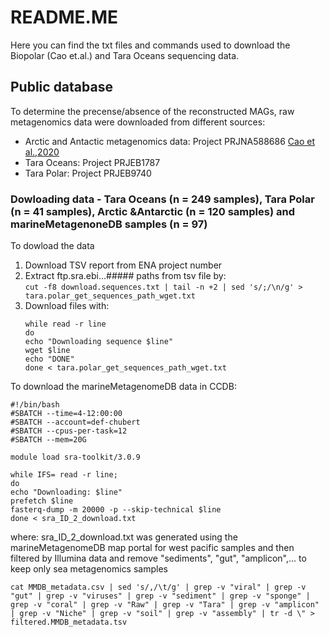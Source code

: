 # README.ME
Here you can find the txt files and commands used to download the Biopolar (Cao et.al.) and Tara Oceans sequencing data.

## Public database
To determine the precense/absence of the reconstructed MAGs, raw metagenomics data were downloaded from different sources:
- Arctic and Antactic metagenomics data: Project PRJNA588686 [Cao et al.,2020](https://microbiomejournal.biomedcentral.com/articles/10.1186/s40168-020-00826-9) 
- Tara Oceans: Project PRJEB1787 
- Tara Polar: Project PRJEB9740

### Dowloading data - Tara Oceans (n = 249 samples), Tara Polar (n = 41 samples), Arctic &Antarctic (n = 120 samples) and marineMetagenoneDB samples (n = 97)
To dowload the data 
1. Download TSV report from ENA project number
2. Extract ftp.sra.ebi...##### paths from tsv file by:    
   ```cut -f8 download.sequences.txt | tail -n +2 | sed 's/;/\n/g' > tara.polar_get_sequences_path_wget.txt```
3. Download files with:
   ```
   while read -r line
   do
   echo "Downloading sequence $line"
   wget $line
   echo "DONE"
   done < tara.polar_get_sequences_path_wget.txt
   ```

To download the marineMetagenomeDB data in CCDB:
```
#!/bin/bash
#SBATCH --time=4-12:00:00
#SBATCH --account=def-chubert
#SBATCH --cpus-per-task=12
#SBATCH --mem=20G

module load sra-toolkit/3.0.9

while IFS= read -r line;
do
echo "Downloading: $line"
prefetch $line
fasterq-dump -m 20000 -p --skip-technical $line
done < sra_ID_2_download.txt
```
where: 
sra_ID_2_download.txt was generated using the marineMetagenomeDB map portal for west pacific samples and then filtered by Illumina data and remove "sediments", "gut", "amplicon",... to keep only sea metagenomics samples
``` 
cat MMDB_metadata.csv | sed 's/,/\t/g' | grep -v "viral" | grep -v "gut" | grep -v "viruses" | grep -v "sediment" | grep -v "sponge" | grep -v "coral" | grep -v "Raw" | grep -v "Tara" | grep -v "amplicon" | grep -v "Niche" | grep -v "soil" | grep -v "assembly" | tr -d \" > filtered.MMDB_metadata.tsv
```





